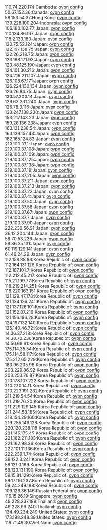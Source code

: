 110.74.220.174:Cambodia: [ovpn config](vpn/110_74_220_174.ovpn)  
50.67.152.36:Canada: [ovpn config](vpn/50_67_152_36.ovpn)  
58.153.54.37:Hong Kong: [ovpn config](vpn/58_153_54_37.ovpn)  
139.228.100.204:Indonesia: [ovpn config](vpn/139_228_100_204.ovpn)  
106.180.102.77:Japan: [ovpn config](vpn/106_180_102_77.ovpn)  
110.134.86.167:Japan: [ovpn config](vpn/110_134_86_167.ovpn)  
118.2.133.180:Japan: [ovpn config](vpn/118_2_133_180.ovpn)  
120.75.52.124:Japan: [ovpn config](vpn/120_75_52_124.ovpn)  
122.197.138.75:Japan: [ovpn config](vpn/122_197_138_75.ovpn)  
122.26.218.75:Japan: [ovpn config](vpn/122_26_218_75.ovpn)  
123.198.171.93:Japan: [ovpn config](vpn/123_198_171_93.ovpn)  
123.48.125.190:Japan: [ovpn config](vpn/123_48_125_190.ovpn)  
124.101.30.216:Japan: [ovpn config](vpn/124_101_30_216.ovpn)  
124.219.211.107:Japan: [ovpn config](vpn/124_219_211_107.ovpn)  
126.108.67.171:Japan: [ovpn config](vpn/126_108_67_171.ovpn)  
126.224.130.134:Japan: [ovpn config](vpn/126_224_130_134.ovpn)  
126.26.84.75:Japan: [ovpn config](vpn/126_26_84_75.ovpn)  
126.57.206.14:Japan: [ovpn config](vpn/126_57_206_14.ovpn)  
126.63.231.240:Japan: [ovpn config](vpn/126_63_231_240.ovpn)  
126.78.3.116:Japan: [ovpn config](vpn/126_78_3_116.ovpn)  
133.247.138.230:Japan: [ovpn config](vpn/133_247_138_230.ovpn)  
153.217.143.23:Japan: [ovpn config](vpn/153_217_143_23.ovpn)  
159.28.136.238:Japan: [ovpn config](vpn/159_28_136_238.ovpn)  
163.131.238.54:Japan: [ovpn config](vpn/163_131_238_54.ovpn)  
163.139.157.43:Japan: [ovpn config](vpn/163_139_157_43.ovpn)  
182.165.124.83:Japan: [ovpn config](vpn/182_165_124_83.ovpn)  
219.100.37.1:Japan: [ovpn config](vpn/219_100_37_1.ovpn)  
219.100.37.108:Japan: [ovpn config](vpn/219_100_37_108.ovpn)  
219.100.37.109:Japan: [ovpn config](vpn/219_100_37_109.ovpn)  
219.100.37.125:Japan: [ovpn config](vpn/219_100_37_125.ovpn)  
219.100.37.138:Japan: [ovpn config](vpn/219_100_37_138.ovpn)  
219.100.37.19:Japan: [ovpn config](vpn/219_100_37_19.ovpn)  
219.100.37.205:Japan: [ovpn config](vpn/219_100_37_205.ovpn)  
219.100.37.211:Japan: [ovpn config](vpn/219_100_37_211.ovpn)  
219.100.37.213:Japan: [ovpn config](vpn/219_100_37_213.ovpn)  
219.100.37.22:Japan: [ovpn config](vpn/219_100_37_22.ovpn)  
219.100.37.4:Japan: [ovpn config](vpn/219_100_37_4.ovpn)  
219.100.37.50:Japan: [ovpn config](vpn/219_100_37_50.ovpn)  
219.100.37.58:Japan: [ovpn config](vpn/219_100_37_58.ovpn)  
219.100.37.67:Japan: [ovpn config](vpn/219_100_37_67.ovpn)  
219.100.37.7:Japan: [ovpn config](vpn/219_100_37_7.ovpn)  
219.100.37.90:Japan: [ovpn config](vpn/219_100_37_90.ovpn)  
222.230.56.91:Japan: [ovpn config](vpn/222_230_56_91.ovpn)  
36.12.204.144:Japan: [ovpn config](vpn/36_12_204_144.ovpn)  
58.70.53.236:Japan: [ovpn config](vpn/58_70_53_236.ovpn)  
59.86.35.131:Japan: [ovpn config](vpn/59_86_35_131.ovpn)  
60.119.129.141:Japan: [ovpn config](vpn/60_119_129_141.ovpn)  
61.46.24.29:Japan: [ovpn config](vpn/61_46_24_29.ovpn)  
112.158.88.83:Korea Republic of: [ovpn config](vpn/112_158_88_83.ovpn)  
112.164.131.128:Korea Republic of: [ovpn config](vpn/112_164_131_128.ovpn)  
112.187.101.7:Korea Republic of: [ovpn config](vpn/112_187_101_7.ovpn)  
112.212.45.217:Korea Republic of: [ovpn config](vpn/112_212_45_217.ovpn)  
115.21.199.77:Korea Republic of: [ovpn config](vpn/115_21_199_77.ovpn)  
118.219.214.251:Korea Republic of: [ovpn config](vpn/118_219_214_251.ovpn)  
118.220.163.151:Korea Republic of: [ovpn config](vpn/118_220_163_151.ovpn)  
121.129.47.178:Korea Republic of: [ovpn config](vpn/121_129_47_178.ovpn)  
121.134.126.241:Korea Republic of: [ovpn config](vpn/121_134_126_241.ovpn)  
121.137.126.101:Korea Republic of: [ovpn config](vpn/121_137_126_101.ovpn)  
121.152.87.216:Korea Republic of: [ovpn config](vpn/121_152_87_216.ovpn)  
121.156.196.28:Korea Republic of: [ovpn config](vpn/121_156_196_28.ovpn)  
124.197.132.140:Korea Republic of: [ovpn config](vpn/124_197_132_140.ovpn)  
125.140.46.72:Korea Republic of: [ovpn config](vpn/125_140_46_72.ovpn)  
14.36.37.218:Korea Republic of: [ovpn config](vpn/14_36_37_218.ovpn)  
14.38.70.236:Korea Republic of: [ovpn config](vpn/14_38_70_236.ovpn)  
14.50.69.91:Korea Republic of: [ovpn config](vpn/14_50_69_91.ovpn)  
175.114.35.54:Korea Republic of: [ovpn config](vpn/175_114_35_54.ovpn)  
175.114.58.117:Korea Republic of: [ovpn config](vpn/175_114_58_117.ovpn)  
175.212.65.229:Korea Republic of: [ovpn config](vpn/175_212_65_229.ovpn)  
183.96.205.96:Korea Republic of: [ovpn config](vpn/183_96_205_96.ovpn)  
203.229.86.92:Korea Republic of: [ovpn config](vpn/203_229_86_92.ovpn)  
203.253.76.87:Korea Republic of: [ovpn config](vpn/203_253_76_87.ovpn)  
210.178.107.222:Korea Republic of: [ovpn config](vpn/210_178_107_222.ovpn)  
210.220.14.11:Korea Republic of: [ovpn config](vpn/210_220_14_11.ovpn)  
210.223.191.232:Korea Republic of: [ovpn config](vpn/210_223_191_232.ovpn)  
211.219.54.54:Korea Republic of: [ovpn config](vpn/211_219_54_54.ovpn)  
211.219.76.20:Korea Republic of: [ovpn config](vpn/211_219_76_20.ovpn)  
211.229.129.145:Korea Republic of: [ovpn config](vpn/211_229_129_145.ovpn)  
211.244.58.185:Korea Republic of: [ovpn config](vpn/211_244_58_185.ovpn)  
218.154.29.160:Korea Republic of: [ovpn config](vpn/218_154_29_160.ovpn)  
219.255.146.128:Korea Republic of: [ovpn config](vpn/219_255_146_128.ovpn)  
220.120.238.118:Korea Republic of: [ovpn config](vpn/220_120_238_118.ovpn)  
221.145.175.45:Korea Republic of: [ovpn config](vpn/221_145_175_45.ovpn)  
221.162.211.183:Korea Republic of: [ovpn config](vpn/221_162_211_183.ovpn)  
221.162.98.36:Korea Republic of: [ovpn config](vpn/221_162_98_36.ovpn)  
222.101.11.136:Korea Republic of: [ovpn config](vpn/222_101_11_136.ovpn)  
222.239.1.74:Korea Republic of: [ovpn config](vpn/222_239_1_74.ovpn)  
39.122.3.241:Korea Republic of: [ovpn config](vpn/39_122_3_241.ovpn)  
58.121.0.199:Korea Republic of: [ovpn config](vpn/58_121_0_199.ovpn)  
58.123.131.190:Korea Republic of: [ovpn config](vpn/58_123_131_190.ovpn)  
59.15.81.129:Korea Republic of: [ovpn config](vpn/59_15_81_129.ovpn)  
59.17.116.237:Korea Republic of: [ovpn config](vpn/59_17_116_237.ovpn)  
59.24.249.188:Korea Republic of: [ovpn config](vpn/59_24_249_188.ovpn)  
109.126.36.146:Russian Federation: [ovpn config](vpn/109_126_36_146.ovpn)  
116.15.26.19:Singapore: [ovpn config](vpn/116_15_26_19.ovpn)  
49.228.237.189:Thailand: [ovpn config](vpn/49_228_237_189.ovpn)  
49.228.99.240:Thailand: [ovpn config](vpn/49_228_99_240.ovpn)  
134.49.234.249:United States: [ovpn config](vpn/134_49_234_249.ovpn)  
173.198.248.39:United States: [ovpn config](vpn/173_198_248_39.ovpn)  
118.71.49.30:Viet Nam: [ovpn config](vpn/118_71_49_30.ovpn)  
